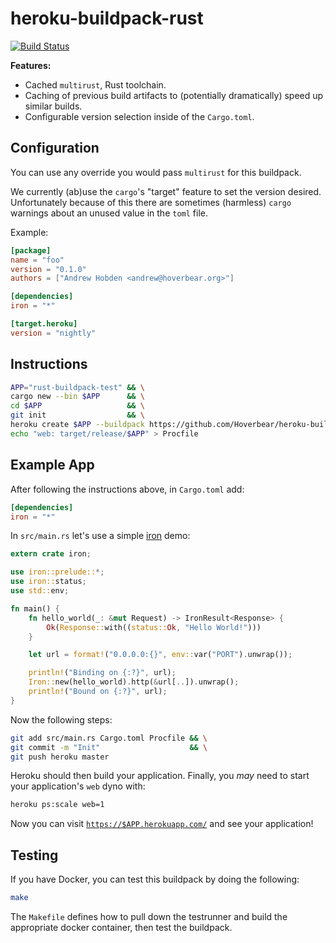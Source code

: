 # heroku-buildpack-rust

[![Build Status](https://travis-ci.org/Hoverbear/heroku-buildpack-rust.svg?branch=master)](https://travis-ci.org/Hoverbear/heroku-buildpack-rust)

**Features:**

* Cached `multirust`, Rust toolchain.
* Caching of previous build artifacts to (potentially dramatically) speed up
similar builds.
* Configurable version selection inside of the `Cargo.toml`.

## Configuration

You can use any override you would pass `multirust` for this buildpack.

We currently (ab)use the `cargo`'s "target" feature to set the version desired.
Unfortunately because of this there are sometimes (harmless) `cargo` warnings
about an unused value in the `toml` file.

Example:

```toml
[package]
name = "foo"
version = "0.1.0"
authors = ["Andrew Hobden <andrew@hoverbear.org>"]

[dependencies]
iron = "*"

[target.heroku]
version = "nightly"
```

## Instructions

```bash
APP="rust-buildpack-test" && \
cargo new --bin $APP      && \
cd $APP                   && \
git init                  && \
heroku create $APP --buildpack https://github.com/Hoverbear/heroku-buildpack-rust && \
echo "web: target/release/$APP" > Procfile
```

## Example App

After following the instructions above, in `Cargo.toml` add:

```toml
[dependencies]
iron = "*"
```

In `src/main.rs` let's use a simple [iron](http://ironframework.io/) demo:

```rust
extern crate iron;

use iron::prelude::*;
use iron::status;
use std::env;

fn main() {
    fn hello_world(_: &mut Request) -> IronResult<Response> {
        Ok(Response::with((status::Ok, "Hello World!")))
    }

    let url = format!("0.0.0.0:{}", env::var("PORT").unwrap());

    println!("Binding on {:?}", url);
    Iron::new(hello_world).http(&url[..]).unwrap();
    println!("Bound on {:?}", url);
}
```

Now the following steps:

```bash
git add src/main.rs Cargo.toml Procfile && \
git commit -m "Init"                    && \
git push heroku master
```

Heroku should then build your application. Finally, you *may* need to start your
application's `web` dyno with:

```bash
heroku ps:scale web=1
```

Now you can visit [`https://$APP.herokuapp.com/`](https://rust-buildpack-test.herokuapp.com/)
and see your application!

## Testing

If you have Docker, you can test this buildpack by doing the following:

```bash
make
```

The `Makefile` defines how to pull down the testrunner and build the appropriate
docker container, then test the buildpack.
